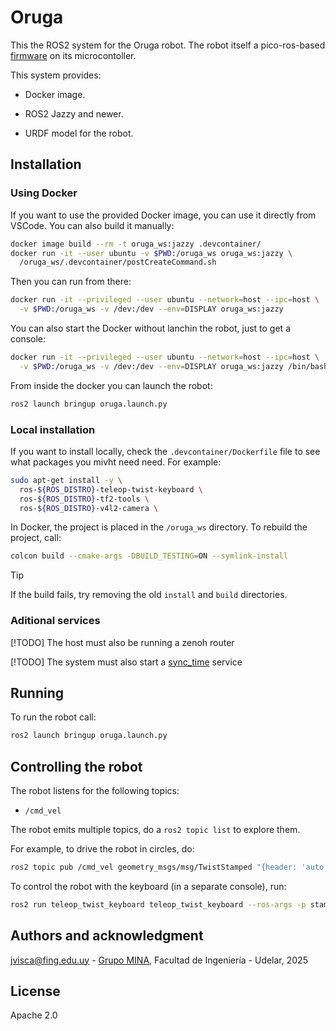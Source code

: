 
# Oruga

This the ROS2 system for the Oruga robot. The robot itself a pico-ros-based [firmware](https://github.com/xopxe/pico-oruga-platformio-espidf) on its microcontoller.

This system provides:

* Docker image.

* ROS2 Jazzy and newer.

* URDF model for the robot.

## Installation

### Using Docker

If you want to use the provided Docker image, you can use it directly from VSCode. You can also build it manually:

```sh
docker image build --rm -t oruga_ws:jazzy .devcontainer/
docker run -it --user ubuntu -v $PWD:/oruga_ws oruga_ws:jazzy \
  /oruga_ws/.devcontainer/postCreateCommand.sh
```

Then you can run from there:

```sh
docker run -it --privileged --user ubuntu --network=host --ipc=host \
  -v $PWD:/oruga_ws -v /dev:/dev --env=DISPLAY oruga_ws:jazzy
```

You can also start the Docker without lanchin the robot, just to get a console:

```sh
docker run -it --privileged --user ubuntu --network=host --ipc=host \
  -v $PWD:/oruga_ws -v /dev:/dev --env=DISPLAY oruga_ws:jazzy /bin/bash
```

From inside the docker you can launch the robot:

```sh
ros2 launch bringup oruga.launch.py
```

### Local installation

If you want to install locally, check the `.devcontainer/Dockerfile` file to see what packages you mivht need need. For example:

```sh
sudo apt-get install -y \
  ros-${ROS_DISTRO}-teleop-twist-keyboard \
  ros-${ROS_DISTRO}-tf2-tools \
  ros-${ROS_DISTRO}-v4l2-camera \ 
```

In Docker, the project is placed in the `/oruga_ws` directory. To rebuild the project, call:

```sh
colcon build --cmake-args -DBUILD_TESTING=ON --symlink-install
```

> [!TIP]
> If the build fails, try removing the old `install` and `build` directories.

### Aditional services

[!TODO]
The host must also be running a zenoh router

[!TODO]
The system must also start a [sync_time](https://github.com/xopxe/ros2_sync_time_service_ws) service

## Running

To run the robot call:

```sh
ros2 launch bringup oruga.launch.py
```

## Controlling the robot

The robot listens for the following topics:

* `/cmd_vel`

The robot emits multiple topics, do a `ros2 topic list` to explore them.

For example, to drive the robot in circles, do:

```sh
ros2 topic pub /cmd_vel geometry_msgs/msg/TwistStamped "{header: 'auto', twist: {linear: {x: 0.1, y: 0.0, z: 0.0}, angular: {x: 0.0, y: 0.0, z: 0.1}}}"
```

To control the robot with the keyboard (in a separate console), run:

```sh
ros2 run teleop_twist_keyboard teleop_twist_keyboard --ros-args -p stamped:=true
```

## Authors and acknowledgment

<jvisca@fing.edu.uy> - [Grupo MINA](https://www.fing.edu.uy/inco/grupos/mina/), Facultad de Ingeniería - Udelar, 2025

## License

Apache 2.0
